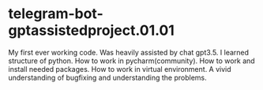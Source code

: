 # telegram-bot-gptassistedproject.01.01
My first ever working code. Was heavily assisted by chat gpt3.5. I learned structure of python. How to work in pycharm(community). How to work and install needed packages. How to work in virtual environment. A vivid understanding of bugfixing and understanding the problems.
